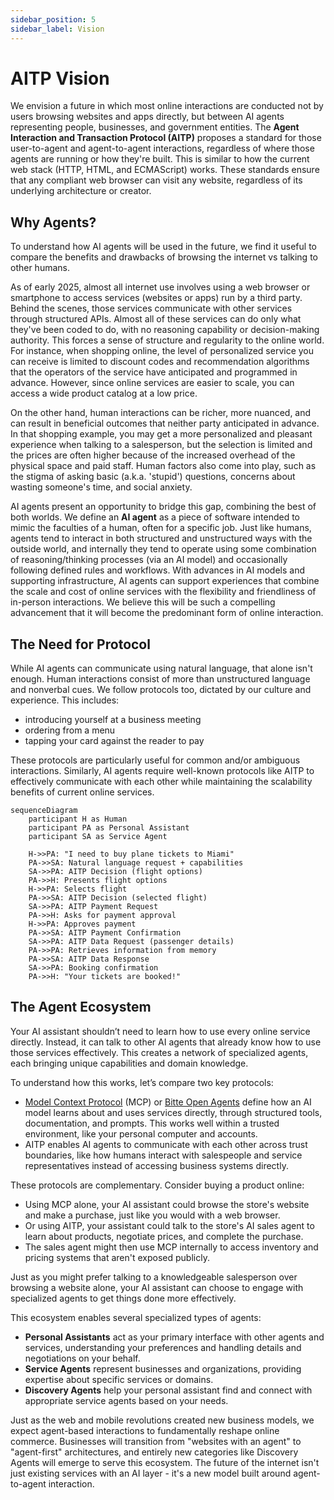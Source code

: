 ```yaml
---
sidebar_position: 5
sidebar_label: Vision
---
```


# AITP Vision

We envision a future in which most online interactions are conducted not by users browsing websites and apps directly, but between AI agents representing people, businesses, and government entities. The **Agent Interaction and Transaction Protocol (AITP)** proposes a standard for those user-to-agent and agent-to-agent interactions, regardless of where those agents are running or how they're built. This is similar to how the current web stack (HTTP, HTML, and ECMAScript) works. These standards ensure that any compliant web browser can visit any website, regardless of its underlying architecture or creator.

## Why Agents?

To understand how AI agents will be used in the future, we find it useful to compare the benefits and drawbacks of browsing the internet vs talking to other humans.

As of early 2025, almost all internet use involves using a web browser or smartphone to access services (websites or apps) run by a third party. Behind the scenes, those services communicate with other services through structured APIs. Almost all of these services can do only what they've been coded to do, with no reasoning capability or decision-making authority. This forces a sense of structure and regularity to the online world. For instance, when shopping online, the level of personalized service you can receive is limited to discount codes and recommendation algorithms that the operators of the service have anticipated and programmed in advance. However, since online services are easier to scale, you can access a wide product catalog at a low price.

On the other hand, human interactions can be richer, more nuanced, and can result in beneficial outcomes that neither party anticipated in advance. In that shopping example, you may get a more personalized and pleasant experience when talking to a salesperson, but the selection is limited and the prices are often higher because of the increased overhead of the physical space and paid staff. Human factors also come into play, such as the stigma of asking basic (a.k.a. 'stupid') questions, concerns about wasting someone's time, and social anxiety.

AI agents present an opportunity to bridge this gap, combining the best of both worlds. We define an **AI agent** as a piece of software intended to mimic the faculties of a human, often for a specific job. Just like humans, agents tend to interact in both structured and unstructured ways with the outside world, and internally they tend to operate using some combination of reasoning/thinking processes (via an AI model) and occasionally following defined rules and workflows. With advances in AI models and supporting infrastructure, AI agents can support experiences that combine the scale and cost of online services with the flexibility and friendliness of in-person interactions. We believe this will be such a compelling advancement that it will become the predominant form of online interaction.

## The Need for Protocol

While AI agents can communicate using natural language, that alone isn't enough. Human interactions consist of more than unstructured language and nonverbal cues. We follow protocols too, dictated by our culture and experience. This includes:
* introducing yourself at a business meeting
* ordering from a menu
* tapping your card against the reader to pay

These protocols are particularly useful for common and/or ambiguous interactions. Similarly, AI agents require well-known protocols like AITP to effectively communicate with each other while maintaining the scalability benefits of current online services.

```mermaid
sequenceDiagram
    participant H as Human
    participant PA as Personal Assistant
    participant SA as Service Agent
    
    H->>PA: "I need to buy plane tickets to Miami"
    PA->>SA: Natural language request + capabilities
    SA->>PA: AITP Decision (flight options)
    PA->>H: Presents flight options
    H->>PA: Selects flight
    PA->>SA: AITP Decision (selected flight)
    SA->>PA: AITP Payment Request
    PA->>H: Asks for payment approval
    H->>PA: Approves payment
    PA->>SA: AITP Payment Confirmation
    SA->>PA: AITP Data Request (passenger details)
    PA->>PA: Retrieves information from memory
    PA->>SA: AITP Data Response
    SA->>PA: Booking confirmation
    PA->>H: "Your tickets are booked!"
```

## The Agent Ecosystem

Your AI assistant shouldn’t need to learn how to use every online service directly.  Instead, it can talk to other AI agents that already know how to use those services effectively.  This creates a network of specialized agents, each bringing unique capabilities and domain knowledge.

To understand how this works, let’s compare two key protocols:

* [Model Context Protocol](https://modelcontextprotocol.io/) (MCP) or [Bitte Open Agents](https://docs.bitte.ai/agents) define how an AI model learns about and uses services directly, through structured tools, documentation, and prompts. This works well within a trusted environment, like your personal computer and accounts.
* AITP enables AI agents to communicate with each other across trust boundaries, like how humans interact with salespeople and service representatives instead of accessing business systems directly.

These protocols are complementary. Consider buying a product online:

* Using MCP alone, your AI assistant could browse the store's website and make a purchase, just like you would with a web browser.
* Or using AITP, your assistant could talk to the store's AI sales agent to learn about products, negotiate prices, and complete the purchase.
* The sales agent might then use MCP internally to access inventory and pricing systems that aren't exposed publicly.

Just as you might prefer talking to a knowledgeable salesperson over browsing a website alone, your AI assistant can choose to engage with specialized agents to get things done more effectively.

This ecosystem enables several specialized types of agents:

* **Personal Assistants** act as your primary interface with other agents and services, understanding your preferences and handling details and negotiations on your behalf.
* **Service Agents** represent businesses and organizations, providing expertise about specific services or domains.
* **Discovery Agents** help your personal assistant find and connect with appropriate service agents based on your needs.

Just as the web and mobile revolutions created new business models, we expect agent-based interactions to fundamentally reshape online commerce. Businesses will transition from "websites with an agent" to "agent-first" architectures, and entirely new categories like Discovery Agents will emerge to serve this ecosystem. The future of the internet isn't just existing services with an AI layer \- it's a new model built around agent-to-agent interaction.